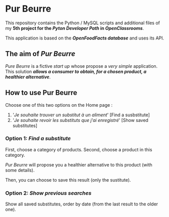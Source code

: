 # Pur Beurre

This repository contains the Python / MySQL scripts and additional files of my __5th project for the *Pyton Developer Path* in *OpenClassrooms*__.

This application is based on the __*OpenFoodFacts database*__ and uses its API.

## The aim of *Pur Beurre*

*Pure Beurre* is a fictive *start up* whose propose a *very simple* application. This solution __*allows a consumer to obtain, for a chosen product, a healthier alternative*__.

## How to use Pur Beurre

Choose one of this two options on the Home page :
1. '*Je souhaite trouver un substitut à un aliment*' [Find a susbstitute]
2. '*Je souhaite revoir les substituts que j'ai enregistré*' [Show saved substitutes]

### Option 1: *Find a substitute*

First, choose a category of products.
Second, choose a product in this category.

*Pur Beurre* will propose you a healthier alternative to this product (with some details).

Then, you can choose to save this result (only the sustitute).

### Option 2: *Show previous searches*

Show all saved substitutes, order by date (from the last result to the older one).
